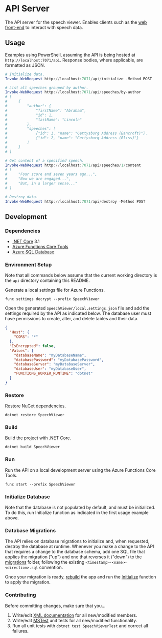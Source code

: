 # API Server

The API server for the speech viewer. Enables clients such as the [web front-end](../web) to interact with speech data.

## Usage

Examples using PowerShell, assuming the API is being hosted at `http://localhost:7071/api`. Response bodies, where applicable, are formatted as JSON.

```PowerShell
# Initialize data.
Invoke-WebRequest http://localhost:7071/api/initialize -Method POST

# List all speeches grouped by author.
Invoke-WebRequest http://localhost:7071/api/speeches/by-author
# [
#     {
#         "author": {
#             "firstName": "Abraham",
#             "id": 1,
#             "lastName": "Lincoln"
#         },
#         "speeches": [
#             {"id": 1, "name": "Gettysburg Address (Bancroft)"},
#             {"id": 2, "name": "Gettysburg Address (Bliss)"}
#         ]
#     }
# ]

# Get content of a specified speech.
Invoke-WebRequest http://localhost:7071/api/speeches/1/content
# [
#     "Four score and seven years ago...",
#     "Now we are engaged...",
#     "But, in a larger sense..."
# ]

# Destroy data.
Invoke-WebRequest http://localhost:7071/api/destroy -Method POST
```

## Development

### Dependencies

- [.NET Core](https://dotnet.microsoft.com/download/dotnet-core) 3.1
- [Azure Functions Core Tools](https://github.com/Azure/azure-functions-core-tools)
- [Azure SQL Database](https://docs.microsoft.com/en-us/azure/azure-sql/database)

### Environment Setup

Note that all commands below assume that the current working directory is the `api` directory containing this README.

Generate a local settings file for Azure Functions.

```Shell
func settings decrypt --prefix SpeechViewer
```

Open the generated `SpeechViewer/local.settings.json` file and add the settings required by the API as indicated below. The database user must have permissions to create, alter, and delete tables and their data.

```JSON
{
  "Host": {
    "CORS": "*"
  },
  "IsEncrypted": false,
  "Values": {
    "databaseName": "myDatabaseName",
    "databasePassword": "myDatabasePassword",
    "databaseServer": "myDatabaseServer",
    "databaseUser": "myDatabaseUser",
    "FUNCTIONS_WORKER_RUNTIME": "dotnet"
  }
}
```

### Restore

Restore NuGet dependencies.

```Shell
dotnet restore SpeechViewer
```

### Build

Build the project with .NET Core.

```Shell
dotnet build SpeechViewer
```

### Run

Run the API on a local development server using the Azure Functions Core Tools.

```Shell
func start --prefix SpeechViewer
```

### Initialize Database

Note that the database is not populated by default, and must be initialized. To do this, run Initialize function as indicated in the first usage example above.

### Database Migrations

The API relies on database migrations to initialize and, when requested, destroy the database at runtime. Whenever you make a change to the API that requires a change to the database schema, add one SQL file that applies the migration ("up") and one that reverses it ("down") to the [migrations](./SpeechViewer/migrations) folder, following the existing `<timestamp>-<name>-<direction>.sql` convention.

Once your migration is ready, [rebuild](#build) the app and run the [Initialize](#initialize-database) function to apply the migration.

### Contributing

Before committing changes, make sure that you...

1. Write/edit [XML documentation](https://docs.microsoft.com/en-us/dotnet/csharp/programming-guide/xmldoc) for all new/modified members.
1. Write/edit [MSTest](https://docs.microsoft.com/en-us/dotnet/core/testing/unit-testing-with-mstest) unit tests for all new/modified functionality.
1. Run all unit tests with `dotnet test SpeechViewerTest` and correct all failures.
